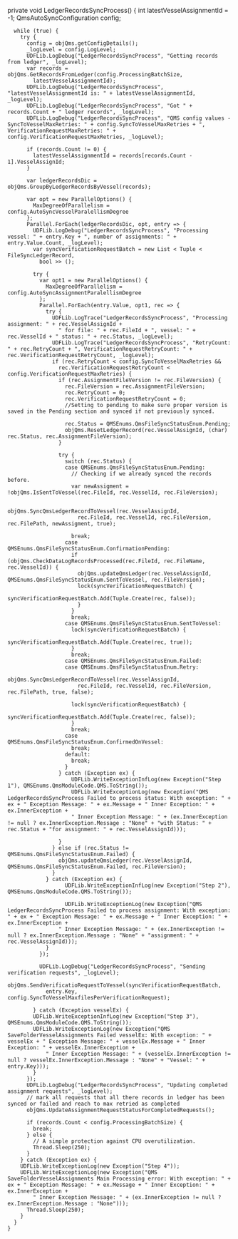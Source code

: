   private void LedgerRecordsSyncProcess()
        {
            int latestVesselAssignmentId = -1;
            QmsAutoSyncConfiguration config;

      while (true) {
        try {
          config = objQms.getConfigDetails();
          _logLevel = config.LogLevel;
          UDFLib.LogDebug("LedgerRecordsSyncProcess", "Getting records from ledger", _logLevel);
          var records = objQms.GetRecordsFromLedger(config.ProcessingBatchSize,
            latestVesselAssignmentId);
          UDFLib.LogDebug("LedgerRecordsSyncProcess", "latestVesselAssignmentId is: " + latestVesselAssignmentId, _logLevel);
          UDFLib.LogDebug("LedgerRecordsSyncProcess", "Got " + records.Count + " ledger records", _logLevel);
          UDFLib.LogDebug("LedgerRecordsSyncProcess", "QMS config values - SyncToVesselMaxRetries: " + config.SyncToVesselMaxRetries + ", VerificationRequestMaxRetries: " + config.VerificationRequestMaxRetries, _logLevel);

          if (records.Count != 0) {
            latestVesselAssignmentId = records[records.Count - 1].VesselAssignId;
          }

          var ledgerRecordsDic = objQms.GroupByLedgerRecordsByVessel(records);

          var opt = new ParallelOptions() {
            MaxDegreeOfParallelism = config.AutoSyncVesselParalellismDegree
          };
          Parallel.ForEach(ledgerRecordsDic, opt, entry => {
            UDFLib.LogDebug("LedgerRecordsSyncProcess", "Processing vessel: " + entry.Key + ", number of assignments: " + entry.Value.Count, _logLevel);
            var syncVerificationRequestBatch = new List < Tuple < FileSyncLedgerRecord,
              bool >> ();

            try {
              var opt1 = new ParallelOptions() {
                MaxDegreeOfParallelism = config.AutoSyncAssignmentParalellismDegree
              };
              Parallel.ForEach(entry.Value, opt1, rec => {
                try {
                  UDFLib.LogTrace("LedgerRecordsSyncProcess", "Processing assignment: " + rec.VesselAssignId +
                    " for file: " + rec.FileId + ", vessel: " + rec.VesselId + " status: " + rec.Status, _logLevel);
                  UDFLib.LogTrace("LedgerRecordsSyncProcess", "RetryCount: " + rec.RetryCount + ", VerificationRequestRetryCount: " + rec.VerificationRequestRetryCount, _logLevel);
                  if (rec.RetryCount < config.SyncToVesselMaxRetries &&
                    rec.VerificationRequestRetryCount < config.VerificationRequestMaxRetries) {
                    if (rec.AssignmentFileVersion != rec.FileVersion) {
                      rec.FileVersion = rec.AssignmentFileVersion;
                      rec.RetryCount = 0;
                      rec.VerificationRequestRetryCount = 0;
                      //Setting to pending to make sure proper version is saved in the Pending section and synced if not previously synced.

                      rec.Status = QMSEnums.QmsFileSyncStatusEnum.Pending;
                      objQms.ResetLedgerRecord(rec.VesselAssignId, (char) rec.Status, rec.AssignmentFileVersion);
                    }

                    try {
                      switch (rec.Status) {
                      case QMSEnums.QmsFileSyncStatusEnum.Pending:
                        // Checking if we already synced the records before.
                        var newAssigment = !objQms.IsSentToVessel(rec.FileId, rec.VesselId, rec.FileVersion);

                        objQms.SyncQmsLedgerRecordToVessel(rec.VesselAssignId,
                          rec.FileId, rec.VesselId, rec.FileVersion, rec.FilePath, newAssigment, true);

                        break;
                      case QMSEnums.QmsFileSyncStatusEnum.ConfirmationPending:
                        if (objQms.CheckDataLogRecordsProcessed(rec.FileId, rec.FileName, rec.VesselId)) {
                          objQms.updateQmsLedger(rec.VesselAssignId, QMSEnums.QmsFileSyncStatusEnum.SentToVessel, rec.FileVersion);
                          lock(syncVerificationRequestBatch) {
                            syncVerificationRequestBatch.Add(Tuple.Create(rec, false));
                          }
                        }
                        break;
                      case QMSEnums.QmsFileSyncStatusEnum.SentToVessel:
                        lock(syncVerificationRequestBatch) {
                          syncVerificationRequestBatch.Add(Tuple.Create(rec, true));
                        }
                        break;
                      case QMSEnums.QmsFileSyncStatusEnum.Failed:
                      case QMSEnums.QmsFileSyncStatusEnum.Retry:
                        objQms.SyncQmsLedgerRecordToVessel(rec.VesselAssignId,
                          rec.FileId, rec.VesselId, rec.FileVersion, rec.FilePath, true, false);

                        lock(syncVerificationRequestBatch) {
                          syncVerificationRequestBatch.Add(Tuple.Create(rec, false));
                        }
                        break;
                      case QMSEnums.QmsFileSyncStatusEnum.ConfirmedOnVessel:
                        break;
                      default:
                        break;
                      }
                    } catch (Exception ex) {
                        UDFLib.WriteExceptionInfLog(new Exception("Step 1"), QMSEnums.QmsModuleCode.QMS.ToString());
                        UDFLib.WriteExceptionLog(new Exception("QMS LedgerRecordsSyncProcess Failed to process status: With exception: " + ex + " Exception Message: " + ex.Message + " Inner Exception: " + ex.InnerException +
                        " Inner Exception Message: " + (ex.InnerException != null ? ex.InnerException.Message : "None" + "with Status: " + rec.Status + "for assignment: " + rec.VesselAssignId)));

                    }
                  } else if (rec.Status != QMSEnums.QmsFileSyncStatusEnum.Failed) {
                    objQms.updateQmsLedger(rec.VesselAssignId, QMSEnums.QmsFileSyncStatusEnum.Failed, rec.FileVersion);
                  }
                } catch (Exception ex) {
                      UDFLib.WriteExceptionInfLog(new Exception("Step 2"), QMSEnums.QmsModuleCode.QMS.ToString());

                      UDFLib.WriteExceptionLog(new Exception("QMS LedgerRecordsSyncProcess Failed to process assignment: With exception: " + ex + " Exception Message: " + ex.Message + " Inner Exception: " + ex.InnerException +
                    " Inner Exception Message: " + (ex.InnerException != null ? ex.InnerException.Message : "None" + "assignment: " + rec.VesselAssignId)));
                }
              });

              UDFLib.LogDebug("LedgerRecordsSyncProcess", "Sending verification requests", _logLevel);
              objQms.SendVerificatioRequestToVessel(syncVerificationRequestBatch,
                entry.Key, config.SyncToVesselMaxfilesPerVerificationRequest);

            } catch (Exception vesselEx) {
            UDFLib.WriteExceptionInfLog(new Exception("Step 3"), QMSEnums.QmsModuleCode.QMS.ToString());
            UDFLib.WriteExceptionLog(new Exception("QMS SaveFolderVesselAssignments Failed vesselEx: With exception: " + vesselEx + " Exception Message: " + vesselEx.Message + " Inner Exception: " + vesselEx.InnerException +
                " Inner Exception Message: " + (vesselEx.InnerException != null ? vesselEx.InnerException.Message : "None" + "Vessel: " + entry.Key)));
            }
          });
          UDFLib.LogDebug("LedgerRecordsSyncProcess", "Updating completed assignment requests", _logLevel);
          // mark all requests that all there records in ledger has been synced or failed and reach to max retried as completed
          objQms.UpdateAssignmentRequestStatusForCompletedRequests();

          if (records.Count < config.ProcessingBatchSize) {
            break;
          } else {
            // A simple protection against CPU overutilization.
            Thread.Sleep(250);
          }
        } catch (Exception ex) {
        UDFLib.WriteExceptionLog(new Exception("Step 4"));
        UDFLib.WriteExceptionLog(new Exception("QMS SaveFolderVesselAssignments Main Processing error: With exception: " + ex + " Exception Message: " + ex.Message + " Inner Exception: " + ex.InnerException +
            " Inner Exception Message: " + (ex.InnerException != null ? ex.InnerException.Message : "None")));
          Thread.Sleep(250);
        }
      }
    }
